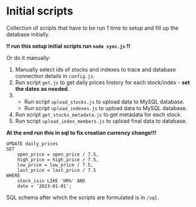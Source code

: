 # Initial scripts
Collection of scripts that have to be run 1 time to setup and fill up the database initially.


**!! run this setup initial scripts run `node sync.js` !!**


Or do it manually:
1. Manually select ids of stocks and indexes to trace and database connection details in `config.js`.
2. Run script `get.js` to get daily prices history for each stock/index - **set the dates as needed**.
3. - Run script `upload_stocks.js` to upload data to MySQL database.
   - Run script `upload_indexes.js` to upload data to MySQL database.
4. Run script `get_stocks_metadata.js` to get metadata for each stock.
5. Run script `upload_index_members.js` to upload final data to database.


**At the end run this in sql to fix croatian currency change!!!**
```
UPDATE daily_prices
SET
    open_price = open_price / 7.5,
    high_price = high_price / 7.5,
    low_price = low_price / 7.5,
    last_price = last_price / 7.5
WHERE
    stock_isin LIKE 'HR%' AND
    date < '2023-01-01';

```

SQL schema after which the scripts are formulated is in `/sql`.
